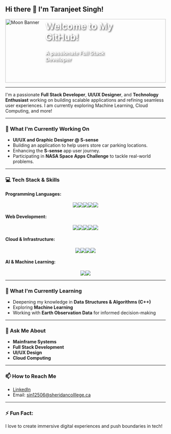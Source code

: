 ## Hi there 👋 I'm Taranjeet Singh!

<!-- Banner -->
<div style="position: relative; height: 200px; overflow: hidden;">
    <img src="https://images.unsplash.com/photo-1515311320503-6e3d309537b4?w=900&auto=format&fit=crop&q=60&ixlib=rb-4.0.3&ixid=M3wxMjA3fDB8MHxzZWFyY2h8MTF8fG1vb258ZW58MHx8MHx8fDA%3D" alt="Moon Banner" style="width: 100%; height: auto; object-fit: cover;"/>
    <div style="position: absolute; top: 30%; left: 50%; transform: translate(-50%, -50%); color: white; text-shadow: 2px 2px 4px rgba(0, 0, 0, 0.7);">
        <h1>Welcome to My GitHub!</h1>
        <h3>A passionate Full Stack Developer</h3>
    </div>
</div>

---

I'm a passionate **Full Stack Developer**, **UI/UX Designer**, and **Technology Enthusiast** working on building scalable applications and refining seamless user experiences. I am currently exploring Machine Learning, Cloud Computing, and more!

---

### 🔭 What I'm Currently Working On
- **UI/UX and Graphic Designer @ S-sense** 
- Building an application to help users store car parking locations.
- Enhancing the **S-sense** app user journey.
- Participating in **NASA Space Apps Challenge** to tackle real-world problems.

---

### 💻 Tech Stack & Skills

#### Programming Languages:
<div style="display: flex; justify-content: center; flex-wrap: wrap;">
    <img src="https://img.shields.io/badge/Python-%2314354C.svg?style=for-the-badge&logo=python&logoColor=white"/>
    <img src="https://img.shields.io/badge/C%2B%2B-%2300599C.svg?style=for-the-badge&logo=c%2B%2B&logoColor=white"/>
    <img src="https://img.shields.io/badge/JavaScript-%23F7DF1E.svg?style=for-the-badge&logo=javascript&logoColor=black"/>
    <img src="https://img.shields.io/badge/Java-%23ED8B00.svg?style=for-the-badge&logo=java&logoColor=white"/>
    <img src="https://img.shields.io/badge/PHP-%23777BB4.svg?style=for-the-badge&logo=php&logoColor=white"/>
</div>

#### Web Development:
<div style="display: flex; justify-content: center; flex-wrap: wrap;">
    <img src="https://img.shields.io/badge/HTML5-%23E34F26.svg?style=for-the-badge&logo=html5&logoColor=white"/>
    <img src="https://img.shields.io/badge/CSS3-%231572B6.svg?style=for-the-badge&logo=css3&logoColor=white"/>
    <img src="https://img.shields.io/badge/Angular-%23DD0031.svg?style=for-the-badge&logo=angular&logoColor=white"/>
    <img src="https://img.shields.io/badge/React-%2320232a.svg?style=for-the-badge&logo=react&logoColor=%2361DAFB"/>
    <img src="https://img.shields.io/badge/Node.js-%23339933.svg?style=for-the-badge&logo=nodedotjs&logoColor=white"/>
</div>

#### Cloud & Infrastructure:
<div style="display: flex; justify-content: center; flex-wrap: wrap;">
    <img src="https://img.shields.io/badge/AWS-%23FF9900.svg?style=for-the-badge&logo=amazon-aws&logoColor=white"/>
    <img src="https://img.shields.io/badge/Google%20Cloud-%234285F4.svg?style=for-the-badge&logo=google-cloud&logoColor=white"/>
    <img src="https://img.shields.io/badge/Microsoft%20Azure-0089D6.svg?style=for-the-badge&logo=microsoft-azure&logoColor=white"/>
    <img src="https://img.shields.io/badge/Firebase-%23039BE5.svg?style=for-the-badge&logo=firebase&logoColor=white"/>
</div>

#### AI & Machine Learning:
<div style="display: flex; justify-content: center; flex-wrap: wrap;">
    <img src="https://img.shields.io/badge/Machine%20Learning-%232C2D72.svg?style=for-the-badge"/>
    <img src="https://img.shields.io/badge/Artificial%20Intelligence-%230077B5.svg?style=for-the-badge"/>
</div>

---

### 🌱 What I'm Currently Learning
- Deepening my knowledge in **Data Structures & Algorithms (C++)**
- Exploring **Machine Learning**
- Working with **Earth Observation Data** for informed decision-making

---

### 💬 Ask Me About
- **Mainframe Systems**
- **Full Stack Development**
- **UI/UX Design**
- **Cloud Computing**

---

### 📫 How to Reach Me
- [LinkedIn](https://www.linkedin.com/in/taranjeetsinghtechexpert)
- Email: sin12506@sheridancolllege.ca

---

### ⚡ Fun Fact:
I love to create immersive digital experiences and push boundaries in tech!
